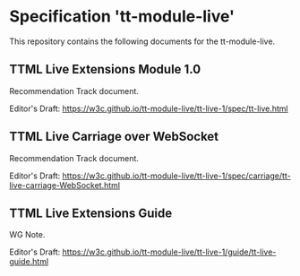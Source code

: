 
# Specification 'tt-module-live'

This repository contains the following documents for the tt-module-live. 

## TTML Live Extensions Module 1.0

Recommendation Track document.

Editor's Draft: https://w3c.github.io/tt-module-live/tt-live-1/spec/tt-live.html

## TTML Live Carriage over WebSocket

Recommendation Track document.

Editor's Draft: https://w3c.github.io/tt-module-live/tt-live-1/spec/carriage/tt-live-carriage-WebSocket.html

## TTML Live Extensions Guide

WG Note.

Editor's Draft: https://w3c.github.io/tt-module-live/tt-live-1/guide/tt-live-guide.html
